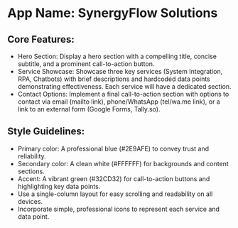# **App Name**: SynergyFlow Solutions

## Core Features:

- Hero Section: Display a hero section with a compelling title, concise subtitle, and a prominent call-to-action button.
- Service Showcase: Showcase three key services (System Integration, RPA, Chatbots) with brief descriptions and hardcoded data points demonstrating effectiveness. Each service will have a dedicated section.
- Contact Options: Implement a final call-to-action section with options to contact via email (mailto link), phone/WhatsApp (tel/wa.me link), or a link to an external form (Google Forms, Tally.so).

## Style Guidelines:

- Primary color: A professional blue (#2E9AFE) to convey trust and reliability.
- Secondary color: A clean white (#FFFFFF) for backgrounds and content sections.
- Accent: A vibrant green (#32CD32) for call-to-action buttons and highlighting key data points.
- Use a single-column layout for easy scrolling and readability on all devices.
- Incorporate simple, professional icons to represent each service and data point.
